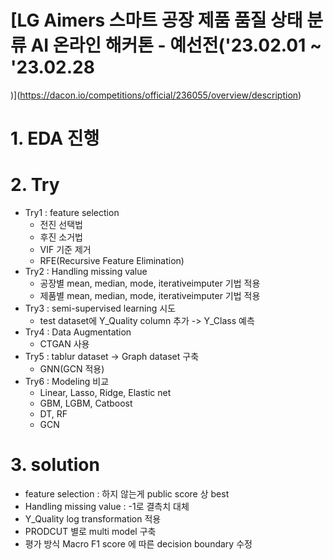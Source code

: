 # [LG Aimers 스마트 공장 제품 품질 상태 분류 AI 온라인 해커톤 - 예선전('23.02.01 ~ '23.02.28
)](https://dacon.io/competitions/official/236055/overview/description)

# 1. EDA 진행
# 2. Try
  - Try1 : feature selection
    - 전진 선택법
    - 후진 소거법
    - VIF 기준 제거
    - RFE(Recursive Feature Elimination) 
  - Try2 : Handling missing value
    - 공장별 mean, median, mode, iterativeimputer 기법 적용
    - 제품별 mean, median, mode, iterativeimputer 기법 적용
  - Try3 : semi-supervised learning 시도
    - test dataset에 Y_Quality column 추가 -> Y_Class 예측
  - Try4 : Data Augmentation
    - CTGAN 사용
  - Try5 : tablur dataset -> Graph dataset 구축
    - GNN(GCN 적용)
  - Try6 : Modeling 비교
    - Linear, Lasso, Ridge, Elastic net
    - GBM, LGBM, Catboost
    - DT, RF
    - GCN

# 3. solution
  - feature selection : 하지 않는게 public score 상 best
  - Handling missing value : -1로 결측치 대체
  - Y_Quality log transformation 적용
  - PRODCUT 별로 multi model 구축
  - 평가 방식 Macro F1 score 에 따른 decision boundary 수정
